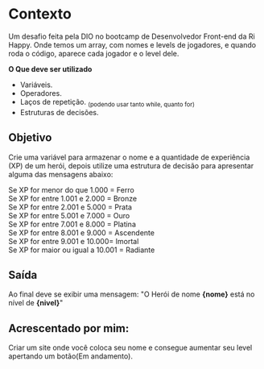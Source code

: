 # Contexto

Um desafio feita pela DIO no bootcamp de Desenvolvedor Front-end da Ri Happy. Onde temos um array, com nomes e levels de jogadores, e quando roda o código, aparece cada jogador e o level dele.

**O Que deve ser utilizado**

- Variáveis.
- Operadores.
- Laços de repetição. <sub>(podendo usar tanto while, quanto for)</sub>
- Estruturas de decisões.

## Objetivo

Crie uma variável para armazenar o nome e a quantidade de experiência (XP) de um herói, depois utilize uma estrutura de decisão para apresentar alguma das mensagens abaixo:

Se XP for menor do que 1.000 = Ferro <br>
Se XP for entre 1.001 e 2.000 = Bronze <br>
Se XP for entre 2.001 e 5.000 = Prata <br>
Se XP for entre 5.001 e 7.000 = Ouro <br>
Se XP for entre 7.001 e 8.000 = Platina <br>
Se XP for entre 8.001 e 9.000 = Ascendente <br>
Se XP for entre 9.001 e 10.000= Imortal <br>
Se XP for maior ou igual a 10.001 = Radiante <br>

## Saída

Ao final deve se exibir uma mensagem:
"O Herói de nome **{nome}** está no nível de **{nivel}**"

## Acrescentado por mim: 

Criar um site onde você coloca seu nome e consegue aumentar seu level apertando um botão(Em andamento).
